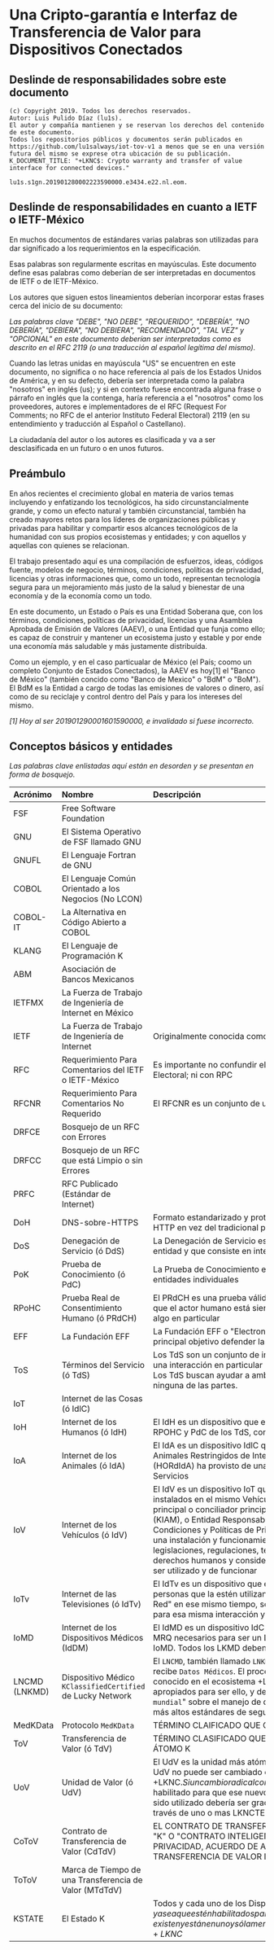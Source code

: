 # Una Cripto-garantía e Interfaz de Transferencia de Valor para Dispositivos Conectados

## Deslinde de responsabilidades sobre este documento
```text
(c) Copyright 2019. Todos los derechos reservados.
Autor: Luis Pulido Díaz (lu1s).
El autor y compañía mantienen y se reservan los derechos del contenido de este documento.
Todos los repositorios públicos y documentos serán publicados en https://github.com/lu1salways/iot-tov-v1 a menos que se en una versión futura del mismo se exprese otra ubicación de su publicación.
K_DOCUMENT_TITLE: "+LKNC$: Crypto warranty and transfer of value interface for connected devices."

lu1s.s1gn.201901280002223590000.e3434.e22.nl.eom.
```

## Deslinde de responsabilidades en cuanto a IETF o IETF-México
En muchos documentos de estándares varias palabras son utilizadas para dar significado a los requerimientos en la especificación.

Esas palabras son regularmente escritas en mayúsculas. Este documento define esas palabras como deberían de ser interpretadas en documentos de IETF o de IETF-México.

Los autores que siguen estos lineamientos deberían incorporar estas frases cerca del inicio de su documento:

_Las palabras clave "DEBE", "NO DEBE", "REQUERIDO", "DEBERÍA", "NO DEBERÍA", "DEBIERA", "NO DEBIERA", "RECOMENDADO", "TAL VEZ" y "OPCIONAL" en este documento deberían ser interpretadas como es descrito en el RFC 2119 (o una traducción al español legítima del mismo)._

Cuando las letras unidas en mayúscula "US" se encuentren en este documento, no significa o no hace referencia al país de los Estados Unidos de América, y en su defecto, debería ser interpretada como la palabra "nosotros" en inglés (us); y si en contexto fuese encontrada alguna frase o párrafo en inglés que la contenga, haría referencia a el "nosotros" como los proveedores, autores e implementadores de el RFC (Request For Comments; no RFC de el anterior Instituto Federal Electoral) 2119 (en su entendimiento y traducción al Español o Castellano).

La ciudadanía del autor o los autores es clasificada y va a ser desclasificada en un futuro o en unos futuros.

## Preámbulo

En años recientes el crecimiento global en materia de varios temas incluyendo y enfatizando los tecnológicos, ha sido circunstancialmente grande, y como un efecto natural y también circunstancial, también ha creado mayores retos para los líderes de organizaciones públicas y privadas para habilitar y compartir esos alcances tecnológicos de la humanidad con sus propios ecosistemas y entidades; y con aquellos y aquellas con quienes se relacionan.

El trabajo presentado aquí es una compilación de esfuerzos, ideas, códigos fuente, modelos de negocio, términos, condiciones, políticas de privacidad, licencias y otras informaciones que, como un todo, representan tecnología segura para un mejoramiento más justo de la salud y bienestar de una economía y de la economía como un todo.

En este documento, un Estado o País es una Entidad Soberana que, con los términos, condiciones, políticas de privacidad, licencias y una Asamblea Aprobada de Emisión de Valores \(AAEV\), o una Entidad que funja como ello; es capaz de construir y mantener un ecosistema justo y estable y por ende una economía más saludable y más justamente distribuída.

Como un ejemplo, y en el caso particualar de México \(el País; coomo un completo Conjunto de Estados Conectados\), la AAEV es hoy\[1\] el "Banco de México" \(también concido como "Banco de Mexico" o "BdM" o "BoM"\). El BdM es la Entidad a cargo de todas las emisiones de valores o dinero, así como de su reciclaje y control dentro del País y para los intereses del mismo.

_\[1\] Hoy al ser 201901290001601590000, e invalidado si fuese incorrecto._

## Conceptos básicos y entidades

_Las palabras clave enlistadas aquí están en desorden y se presentan en forma de bosquejo._

| Acrónimo | Nombre | Descripción |
| :--- | :--- | :--- |
| FSF | Free Software Foundation | |
| GNU | El Sistema Operativo de FSF llamado GNU | |
| GNUFL | El Lenguaje Fortran de GNU | |
| COBOL | El Lenguaje Común Orientado a los Negocios (No LCON) | |
| COBOL-IT | La Alternativa en Código Abierto a COBOL | |
| KLANG | El Lenguaje de Programación K | |
| ABM | Asociación de Bancos Mexicanos | |
| IETFMX | La Fuerza de Trabajo de Ingeniería de Internet en México | |
| IETF | La Fuerza de Trabajo de Ingeniería de Internet | Originalmente conocida como "Internet Engineering Task Force" |
| RFC | Requerimiento Para Comentarios del IETF o IETF-México | Es importante no confundir el RFC ni con el RFC del antiguo Instituto Federal Electoral o del Instituto Nacional Electoral; ni con RPC |
| RFCNR | Requerimiento Para Comentarios No Requerido | El RFCNR es un conjunto de uno o más hilos de conversación |
| DRFCE | Bosquejo de un RFC con Errores | |
| DRFCC | Bosquejo de un RFC que está Limpio o sin Errores | |
| PRFC | RFC Publicado (Estándar de Internet) | |
| DoH | DNS-sobre-HTTPS | Formato estandarizado y protocolo para enviar consultas al Sistema de Nombres de Dominio (o DNS) a través de HTTP en vez del tradicional protocolo de DNS (RFC-8484) |
| DoS | Denegación de Servicio (ó DdS) | La Denegación de Servicio es una técnica que puede ser aplicada por un ISP, un atacante, un gobierno o alguna otra entidad y que consiste en interrumpir un servicio temporal o permanentemente |
| PoK | Prueba de Conocimiento (ó PdC) | La Prueba de Conocimiento es una prueba válida de que cierto conocimiento esperado es concevido por una o más entidades individuales |
| RPoHC | Prueba Real de Consentimiento Humano (ó PRdCH) | El PRdCH es una prueba válida que forza el respeto a los derechos humanos dentro del ecosistema y que consiste en que el actor humano está siendo consciente de las decisiones que ella o él está siendo capaz de tomar o hacer sobre algo en particular |
| EFF | La Fundación EFF | La Fundación EFF o "Electronic Frontier Foundation", por sus siglas en inglés, es una fundación que tiene como principal objetivo defender la privacidad, la libre expresión y la innovación |
| ToS | Términos del Servicio (ó TdS) | Los TdS son un conjunto de informaciones organizadas que describen de una manera detallada y entendible cómo es una interacción en particular (la cual también puede ser llamada servicio), funcionaría en un periodo determinado. Los TdS buscan ayudar a ambas partes a establecer un acuerdo concreto e inteligente y no buscan perseguir a ninguna de las partes. |
| IoT | Internet de las Cosas (ó IdlC) | |
| IoH | Internet de los Humanos (ó IdH) | El IdH es un dispositivo que es instalado en un Ser Humano bajo su conocimiento y consentimiento de su respectiva RPOHC y PdC de los TdS, condiciones y políticas de privacidad |
| IoA | Internet de los Animales (ó IdA) | El IdA es un dispositivo IdlC que es instalado en un Ser Vivo que no es Humano y que no está enlistado en la lista de Animales Restringidos de Internet de los Animales (LdARIA) y que su o sus Humanos Oficialmente Responsables (HORdIdA) ha provisto de una PdC de los TdS y Políticas de Privacidad para su interacción y para hacer uso de sus Servicios |
| IoV | Internet de los Vehículos (ó IdV) | El IdV es un dispositivo IoT que es Instalado (kev:cinstall) en un Vehículo y que si otro u otros IdC han sido también instalados en el mismo Vehículo, entonces el IdV es el IdC instalado en el Vehículo que funge como el controlador principal o conciliador principal para la apropiada comunicación entre el Vehículo y el Internet, y el cual su Propietario (KIAM), o Entidad Responsable del Dispositivo (KERD ó KDRE) ha provisto consentimiento y PdC de los Términos, Condiciones y Políticas de Privacidad de sus servicios. Para que un vehículo pueda ser considerado como tal para una instalación y funcionamiento del IdA, este debe ser un dispositivo o artefacto que cumpla con las leyes, legislaciones, regulaciones, términos, condiciones, políticas de privacidad, acuerdos corporativos y civiles, de derechos humanos y consideraciones de sentido común de los Estados en los que del mismo exista pretención de ser utilizado y de funcionar |
| IoTv | Internet de las Televisiones (ó IdTv) | El IdTv es un dispositivo que es embebido o es parte de un Dispositivo de Televisión ó Televisor; y el cual las personas que la estén utilizando o "viendo", mientras el mismo muestre contenido y esté conectado a Internet o a "La Red" en ese mismo tiempo, son sujetos a los términos, condiciones y políticas de privacidad especialmente creadas para esa misma interacción y que no son invasivos ni violan los derechos humanos |
| IoMD | Internet de los Dispositivos Médicos (IdDM) | El IdMD es un dispositivo IdC que es embebido o instalado en el LNCMD y que cumple con todas las regulaciones y MRQ necesarios para ser un LKMD que funciona dentro del ecosistema +LKNC$, y que por definici'on debe incluir un IoMD. Todos los LKMD deben incluir un IoMD para ser considerados como tal |
| LNCMD (LNKMD) | Dispositivo Médico `KClassifiedCertified` de Lucky Network | El `LNCMD`, también llamado `LNKMD` es un dispositivo de grado `K` certificado y seguro que procesa, guarda, transmite y recibe `Datos Médicos`. El procesamiento, almacenamiento, transmisión y recepción de datos médicos también es conocido en el ecosistema +LKNC$ como `"MedKData"`. Todos los datos `MedKData` deben cumplir con los MRQ apropiados para ser ello, y deben cumplir con `HIPAA`, `PCI`, y las actualmente `"más estrictas"` regulaciones a "`nivel mundial`" sobre el manejo de datos médicos. LNSCT y LNSCTVA siempre van a trabajar en esfuerzos para brindar los más altos estándares de seguridad del `protocolo` `MedKData` |
| MedKData | Protocolo `MedKData` | TÉRMINO CLAIFICADO QUE CONSISTE EN UN PROTOCOLO SEGURO Y CLASIFICADO DE TRANSMISIÓN DE DATOS |
| ToV | Transferencia de Valor (ó TdV) | TÉRMINO CLASIFICADO QUE CONSISTE EN LA TRANSMISIÓN O TX O RX DE VALORES O EL TAMBIÉN CLASIFICADO ÁTOMO K |
| UoV | Unidad de Valor (ó UdV) | El UdV es la unidad más atómica del ecosistema +LKNC$ que puede ser utilizado para la Transferencia de Valor. La UdV no puede ser cambiado o modificado en un ecosistema +LKNC$. Si un cambio radical como remplazar el UdV original ocurre, entonces todo un nuevo ecosistema +LKNC$ debería ser habilitado para que ese nuevo UdV pueda funcionar, y entonces el anterior +LKNC$ en el que el anterior UdV había sido utilizado debería ser gradualmente y en óptimas condiciones migrado hacia el nuevo ecosistema +LKNC$ a través de uno o mas LKNCTEs para su más saludable transición |
| CoToV | Contrato de Transferencia de Valor (CdTdV) | EL CONTRATO DE TRANSFERENCIA DE VALOR ES UN TÉRMINO CLASIFICADO QUE CONSISTE EN UN CONTRATO "K" O "CONTRATO INTELIGENTE" QUE A SU VEZ ES UN CONJUNTO DE TÉRMINOS, CONDICIONES, POLÍTICAS DE PRIVACIDAD, ACUERDO DE ACEPTACIÓN Y PRUEBA DE CONOCIMIENTO PARA QUE SE EJERZA UNA TRANSFERENCIA DE VALOR DETERMINADA |
| ToToV | Marca de Tiempo de una Transferencia de Valor (MTdTdV) | |
| KSTATE | El Estado K | Todos y cada uno de los Dispositivos que initeractúan con +LKNC$, ya sea que estén habilitados para transaccionar o sólo para leer, existen y están en uno y sólamente uno de los Estado que son parte dl conjunto de Estados de el Ecosistema de Estados Finitos de +LKNC$ |
